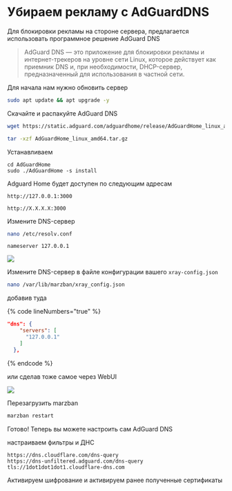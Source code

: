 # Убираем рекламу с AdGuardDNS

Для блокировки рекламы на стороне сервера, предлагается использовать программное решение AdGuard DNS

> AdGuard DNS — это приложение для блокировки рекламы и интернет-трекеров на уровне сети Linux, которое действует как приемник DNS и, при необходимости, DHCP-сервер, предназначенный для использования в частной сети.

Для начала нам нужно обновить сервер

```bash
sudo apt update && apt upgrade -y
```

Скачайте и распакуйте AdGuard DNS

```bash
wget https://static.adguard.com/adguardhome/release/AdGuardHome_linux_amd64.tar.gz

tar -xzf AdGuardHome_linux_amd64.tar.gz
```

Устанавливаем

```
cd AdGuardHome
sudo ./AdGuardHome -s install
```

Adguard Home будет доступен по следующим адресам

`http://127.0.0.1:3000`

`http://X.X.X.X:3000`

Измените DNS-сервер

```bash
nano /etc/resolv.conf
```

`nameserver 127.0.0.1`

![](<../.gitbook/assets/image (6).png>)

Измените DNS-сервер в файле конфигурации вашего `xray-config.json`

```bash
nano /var/lib/marzban/xray_config.json
```

добавив туда

{% code lineNumbers="true" %}
```json
"dns": {
    "servers": [
      "127.0.0.1"
    ]
  },
```
{% endcode %}

или сделав тоже самое через WebUI

![](<../.gitbook/assets/image (7).png>)

Перезагрузить marzban

```bash
marzban restart
```

Готово! Теперь вы можете настроить сам AdGuard DNS

настраиваем фильтры и ДНС

```
https://dns.cloudflare.com/dns-query
https://dns-unfiltered.adguard.com/dns-query
tls://1dot1dot1dot1.cloudflare-dns.com
```

Активируем шифрование и активируем ранее полученные сертификаты

<figure><img src="../.gitbook/assets/image (1).png" alt=""><figcaption></figcaption></figure>
